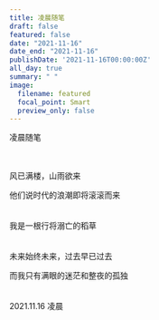 ```yaml
---
title: 凌晨随笔
draft: false
featured: false
date: "2021-11-16"
date_end: "2021-11-16"
publishDate: '2021-11-16T00:00:00Z'
all_day: true
summary: " "
image:
  filename: featured
  focal_point: Smart
  preview_only: false
---
```

凌晨随笔
<br><br><br>

风已满楼，山雨欲来

他们说时代的浪潮即将滚滚而来
<br><br><br>
我是一根行将溺亡的稻草
<br><br><br>
未来始终未来，过去早已过去

而我只有满眼的迷茫和整夜的孤独
<br><br><br>
2021.11.16 凌晨
